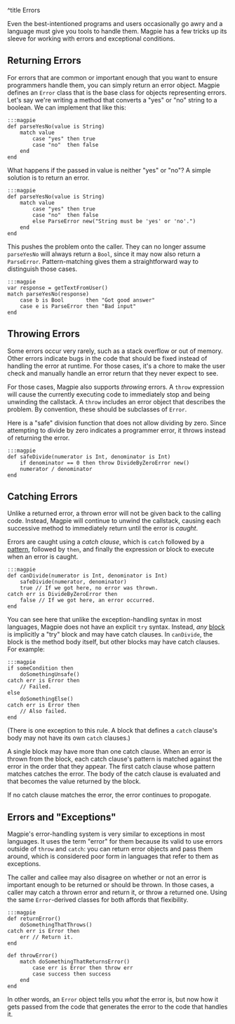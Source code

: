 ^title Errors

Even the best-intentioned programs and users occasionally go awry and a language must give you tools to handle them. Magpie has a few tricks up its sleeve for working with errors and exceptional conditions.

## Returning Errors

For errors that are common or important enough that you want to ensure programmers handle them, you can simply return an error object. Magpie defines an `Error` class that is the base class for objects representing errors. Let's say we're writing a method that converts a "yes" or "no" string to a boolean. We can implement that like this:

    :::magpie
    def parseYesNo(value is String)
        match value
            case "yes" then true
            case "no"  then false
        end
    end

What happens if the passed in value is neither "yes" or "no"? A simple solution is to return an error.

    :::magpie
    def parseYesNo(value is String)
        match value
            case "yes" then true
            case "no"  then false
            else ParseError new("String must be 'yes' or 'no'.")
        end
    end

This pushes the problem onto the caller. They can no longer assume `parseYesNo` will always return a `Bool`, since it may now also return a `ParseError`. Pattern-matching gives them a straightforward way to distinguish those cases.

    :::magpie
    var response = getTextFromUser()
    match parseYesNo(response)
        case b is Bool       then "Got good answer"
        case e is ParseError then "Bad input"
    end

## Throwing Errors

Some errors occur very rarely, such as a stack overflow or out of memory. Other errors indicate bugs in the code that should be fixed instead of handling the error at runtime. For those cases, it's a chore to make the user check and manually handle an error return that they never expect to see.

For those cases, Magpie also supports *throwing* errors. A `throw` expression will cause the currently executing code to immediately stop and being unwinding the callstack. A `throw` includes an error object that describes the problem. By convention, these should be subclasses of `Error`.

Here is a "safe" division function that does not allow dividing by zero. Since attempting to divide by zero indicates a programmer error, it throws instead of returning the error.

    :::magpie
    def safeDivide(numerator is Int, denominator is Int)
        if denominator == 0 then throw DivideByZeroError new()
        numerator / denominator
    end

## Catching Errors

Unlike a returned error, a thrown error will not be given back to the calling code. Instead, Magpie will continue to unwind the callstack, causing each successive method to immediately return until the error is *caught*.

Errors are caught using a *catch clause*, which is `catch` followed by a [pattern](patterns.html), followed by `then`, and finally the expression or block to execute when an error is caught.

    :::magpie
    def canDivide(numerator is Int, denominator is Int)
        safeDivide(numerator, denominator)
        true // If we got here, no error was thrown.
    catch err is DivideByZeroError then
        false // If we got here, an error occurred.
    end

You can see here that unlike the exception-handling syntax in most languages, Magpie does not have an explicit `try` syntax. Instead, *any* [block](blocks.html) is implicitly a "try" block and may have catch clauses. In `canDivide`, the block is the method body itself, but other blocks may have catch clauses. For example:

    :::magpie
    if someCondition then
        doSomethingUnsafe()
    catch err is Error then
        // Failed.
    else
        doSomethingElse()
    catch err is Error then
        // Also failed.
    end

(There is one exception to this rule. A block that defines a `catch` clause's body may not have its own `catch` clauses.)

A single block may have more than one catch clause. When an error is thrown from the block, each catch clause's pattern is matched against the error in the order that they appear. The first catch clause whose pattern matches catches the error. The body of the catch clause is evaluated and that becomes the value returned by the block.

If no catch clause matches the error, the error continues to propogate.

## Errors and "Exceptions"

Magpie's error-handling system is very similar to exceptions in most languages. It uses the term "error" for them because its valid to use errors outside of `throw` and `catch`: you can return error objects and pass them around, which is considered poor form in languages that refer to them as exceptions.

The caller and callee may also disagree on whether or not an error is important enough to be returned or should be thrown. In those cases, a caller may catch a thrown error and return it, or throw a returned one. Using the same `Error`-derived classes for both affords that flexibility.

    :::magpie
    def returnError()
        doSomethingThatThrows()
    catch err is Error then
        err // Return it.
    end

    def throwError()
        match doSomethingThatReturnsError()
            case err is Error then throw err
            case success then success
        end
    end

In other words, an `Error` object tells you *what* the error is, but now how it gets passed from the code that generates the error to the code that handles it.
